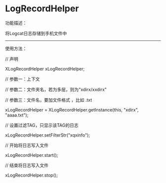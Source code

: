 # LogRecordHelper


功能描述：

将Logcat日志存储到手机文件中

-------------------------------------------------------------------

使用方法：

 // 声明
 
 XLogRecordHelper xLogRecordHelper;
 
 
 // 参数一：上下文
 
 // 参数二：文件夹名，若为多层，则为"xdirx/xxdirx"
 
 // 参数三：文件名，要加文件格式 ，比如 .txt
 
 xLogRecordHelper = XLogRecordHelper.getInstance(this, "xdirx", "aaaa.txt"); 
 
 
 // 设置过滤TAG，只显示该TAG的日志
 
 xLogRecordHelper.setFilterStr("xqxinfo");  
 
 
 // 开始将日志写入文件
 
 xLogRecordHelper.start();
 
 
 // 结束将日志写入文件
 
 xLogRecordHelper.stop();
